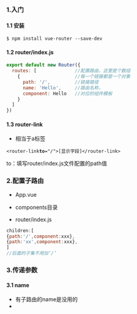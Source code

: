 ### 1.入门

#### 1.1 安装

`$ npm install vue-router --save-dev`

#### 1.2 router/index.js

```js
export default new Router({
  routes: [              //配置路由，这里是个数组
    {                    //每一个链接都是一个对象
      path: '/',         //链接路径
      name: 'Hello',     //路由名称，
      component: Hello   //对应的组件模板
    }
  ]
})
```

#### 1.3 router-link

* 相当于a标签

`<router-link`**`to`**`="/">[显示字段]</router-link>`

to：填写router/index.js文件配置的path值

### 2.配置子路由

* App.vue

* components目录

* router/index.js

```js
children:[
{path:'/',component:xxx},
{path:'xx',component:xxx},
]
//后面的子集不用加‘/’
```

### 3.传递参数

#### 3.1 name

* 有子路由的name是没用的
* 



